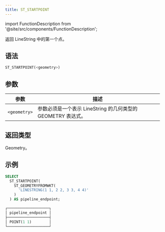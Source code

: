 ```yaml
---
title: ST_STARTPOINT
---
```

import FunctionDescription from '@site/src/components/FunctionDescription';

<FunctionDescription description="引入或更新：v1.2.458"/>

返回 LineString 中的第一个点。

## 语法

```sql
ST_STARTPOINT(<geometry>)
```

## 参数

| 参数         | 描述                                                                             |
|--------------|----------------------------------------------------------------------------------|
| `<geometry>` | 参数必须是一个表示 LineString 的几何类型的 GEOMETRY 表达式。                     |

## 返回类型

Geometry。

## 示例

```sql
SELECT
  ST_STARTPOINT(
    ST_GEOMETRYFROMWKT(
      'LINESTRING(1 1, 2 2, 3 3, 4 4)'
    )
  ) AS pipeline_endpoint;

┌───────────────────┐
│ pipeline_endpoint │
├───────────────────┤
│ POINT(1 1)        │
└───────────────────┘
```